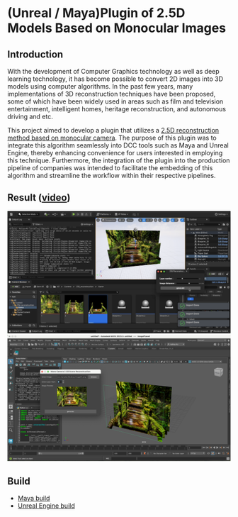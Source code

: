 # (Unreal / Maya)Plugin of 2.5D Models Based on Monocular Images

## Introduction
With the development of Computer Graphics technology as well as deep learning technology, it has become possible to convert 2D images into 3D models using computer algorithms. In the past few years, many implementations of 3D reconstruction techniques have been proposed, some of which have been widely used in areas such as film and television entertainment, intelligent homes, heritage reconstruction, and autonomous driving and etc.

This project aimed to develop a plugin that utilizes a [2.5D reconstruction method based on monocular camera](https://github.com/XChengCode/Synthesis-of-2.5D-Models-Based-on-Monocular-Images/tree/main). The purpose of this plugin was to integrate this algorithm seamlessly into DCC tools such as Maya and Unreal Engine, thereby enhancing convenience for users interested in employing this technique. Furthermore, the integration of the plugin into the production pipeline of companies was intended to facilitate the embedding of this algorithm and streamline the workflow within their respective pipelines.

## Result ([video](https://youtu.be/7tJJPl8Wszg))
![](./result/unreal%20plugin.jpg)
![](./result/maya%20plugin.jpg)

## Build
- [Maya build](https://github.com/Yuqian-He/2.5d-reconstruction-plugin/tree/main/maya%20plugin)
- [Unreal Engine build](https://github.com/Yuqian-He/2.5d-reconstruction-plugin/tree/main/unreal%20engine%20plugin)

